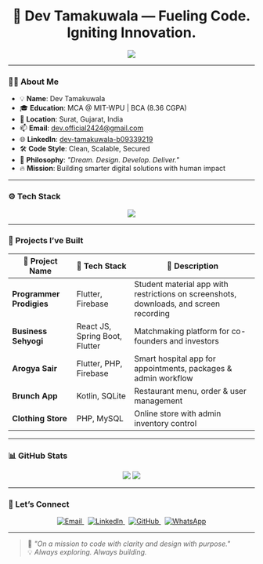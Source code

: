 <h1 align="center">🚀 Dev Tamakuwala — Fueling Code. Igniting Innovation.</h1>

<p align="center">
  <img src="https://readme-typing-svg.herokuapp.com?font=JetBrains+Mono&color=00F7FF&size=22&center=true&vCenter=true&lines=Full-Stack+Developer;Flutter+%2B+Firebase+Fanatic;Java+%7C+Spring+Boot+Explorer;Cloud+Security+Learner;MCA+Student+%40+MIT-WPU" />
</p>

---

### 🧑‍💻 About Me

- 💡 **Name**: Dev Tamakuwala  
- 🎓 **Education**: MCA @ MIT-WPU | BCA (8.36 CGPA)  
- 📍 **Location**: Surat, Gujarat, India  
- 📫 **Email**: [dev.official2424@gmail.com](mailto:dev.official2424@gmail.com)  
- 🌐 **LinkedIn**: [dev-tamakuwala-b09339219](https://www.linkedin.com/in/dev-tamakuwala-b09339219)  
- 🛠️ **Code Style**: Clean, Scalable, Secured  
- 💬 **Philosophy**: _"Dream. Design. Develop. Deliver."_  
- 🔥 **Mission**: Building smarter digital solutions with human impact

---

### ⚙️ Tech Stack

<div align="center">
  <img src="https://skillicons.dev/icons?i=java,kotlin,spring,flutter,dart,python,php,html,css,js,react,mysql,firebase,mongodb,postgresql" />
</div>

---

### 📱 Projects I’ve Built

| 🚀 Project Name         | 🧰 Tech Stack            | 📌 Description                                                                 |
|------------------------|--------------------------|--------------------------------------------------------------------------------|
| **Programmer Prodigies** | Flutter, Firebase        | Student material app with restrictions on screenshots, downloads, and screen recording |
| **Business Sehyogi**     | React JS, Spring Boot, Flutter    | Matchmaking platform for co-founders and investors                            |
| **Arogya Sair**          | Flutter, PHP, Firebase   | Smart hospital app for appointments, packages & admin workflow               |
| **Brunch App**           | Kotlin, SQLite           | Restaurant menu, order & user management                                      |
| **Clothing Store**       | PHP, MySQL               | Online store with admin inventory control                                     |

<!-----

### 🏆 GitHub Trophies

<p align="center">
  <img src="https://github-profile-trophy.vercel.app/?username=DevTamakuwala&theme=radical&no-bg=true&no-frame=true&margin-w=15&column=7" />
</p> -->

---

### 📊 GitHub Stats

<div align="center">
  <img src="https://github-readme-stats.vercel.app/api?username=DevTamakuwala&show_icons=true&theme=tokyonight&count_private=true" />
  <img src="https://github-readme-stats.vercel.app/api/top-langs/?username=DevTamakuwala&layout=compact&theme=tokyonight" />
</div>

---

### 🤝 Let’s Connect

<p align="center">
  <a href="mailto:dev.official2424@gmail.com" target="_blank">
    <img src="https://img.shields.io/badge/Email-EA4335?style=for-the-badge&logo=gmail&logoColor=white" alt="Email" />
  </a>
  &nbsp;
  <a href="https://www.linkedin.com/in/dev-tamakuwala-b09339219" target="_blank">
    <img src="https://img.shields.io/badge/LinkedIn-0A66C2?style=for-the-badge&logo=linkedin&logoColor=white" alt="LinkedIn" />
  </a>
  &nbsp;
  <a href="https://github.com/DevTamakuwala" target="_blank">
    <img src="https://img.shields.io/badge/GitHub-181717?style=for-the-badge&logo=github&logoColor=white" alt="GitHub" />
  </a>
  &nbsp;
  <a href="https://wa.me/919016204659" target="_blank">
    <img src="https://img.shields.io/badge/WhatsApp-25D366?style=for-the-badge&logo=whatsapp&logoColor=white" alt="WhatsApp" />
  </a>
<!--   &nbsp;
  <a href="https://devtamakuwala.github.io" target="_blank">
    <img src="https://img.shields.io/badge/Portfolio-111111?style=for-the-badge&logo=vercel&logoColor=white" alt="Portfolio" />
  </a> -->
</p>

---

> 🧠 _"On a mission to code with clarity and design with purpose."_  
> 💡 _Always exploring. Always building._
